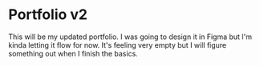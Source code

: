 # Portfolio v2

This will be my updated portfolio. I was going to design it in Figma but I'm kinda letting it flow for now. It's feeling very empty but I will figure something out when I finish the basics.
